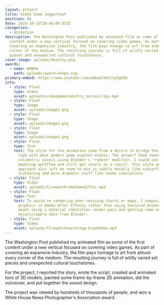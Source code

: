 ```yaml
---
layout: project
title: Video Game Juggernaut
position: 84
date: 2019-10-15T18:46:09.933Z
categories:
  - Animation
description: The Washington Post published my animated film as some of the first
  content under a new vertical focused on covering video games. As part of
  covering an expansive industry, the film pays homage to art from almost every
  corner of the medium. The resulting journey is full of wildly varied set
  pieces and unexpected cultural touchstones.
cover-image: uploads/destiny.png
awards:
  - name: WHNPA
    path: uploads/award-whnpa.svg
primary-embed: https://www.youtube.com/embed/mkttny3g6OU
info:
  - style: Float
    type: Video
    asset: uploads/videogameindustry_socialclips.mp4
  - style: Float
    type: Image
    asset: uploads/image1.png
  - style: Float
    type: Image
    asset: uploads/image2.png
  - style: Float
    type: Image
    asset: uploads/image3.png
  - style: Float
    type: Text
    text: The style for the animation came from a desire to bridge the iconic 8-bit
      look with what modern game engines enable. The answer? Some sweet
      volumetric pixels using Blender's "remesh" modifier. I could use a polygon
      modeling workflow and still get voxels as a result. This style and
      approach also left me room to mix in subtle details like subsurface
      scattering and more dramatic stuff like smoke simulations.
  - style: Float
    type: Video
    asset: uploads/firewatchremeshmodifier.mp4
  - style: Float
    type: Text
    text: To avoid re-rendering when revising charts or maps, I composited 2D
      graphics in Adobe After Effects rather than using textured meshes. This
      meant using a material identifier render pass and getting some null
      object/camera data from Blender.
  - style: Float
    type: Video
    asset: uploads/firewatcheasteregg-breakdown.mp4
---
```

The Washington Post published my animated film as some of the first content under a new vertical focused on covering video games. As part of covering an expansive industry, the film pays homage to art from almost every corner of the medium. The resulting journey is full of wildly varied set pieces and unexpected cultural touchstones.

For the project, I reported the story, wrote the script, created and animated tons of 3D models, painted some frame-by-frame 2D animation, did the voiceover, and put together the sound design.

The project was viewed by hundreds of thousands of people, and won a White House News Photographer's Association award.